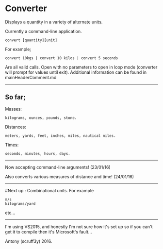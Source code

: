 # Converter
Displays a quantity in a variety of alternate units.

Currently a command-line application.

    convert [quantity][unit]

For example;

    convert 10kgs | convert 10 kilos | convert 5 seconds

Are all valid calls. Open with no parameters to open in loop mode (converter will prompt for values until exit). Additional information can be found in mainHeaderComment.md

---

So far;
-
Masses:

    kilograms, ounces, pounds, stone.

Distances:

    meters, yards, feet, inches, miles, nautical miles.

Times:

    seconds, minutes, hours, days.

---

Now accepting command-line arguments! (23/01/16)

Also converts various measures of distance and time! (24/01/16)

---

#Next up : Combinational units.
For example

    m/s
    kilograms/yard
etc...

----

I'm using VS2015, and honestly I'm not sure how it's set up so if you can't get it to compile then it's Microsoft's fault...

Antony (scruff3y) 2016.
